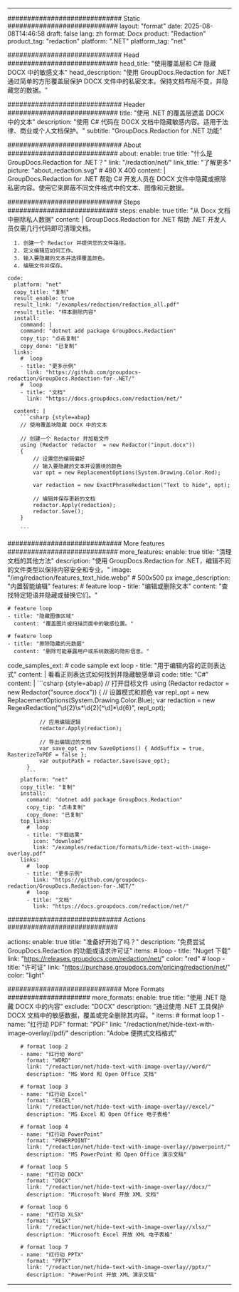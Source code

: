 
---
############################# Static ############################
layout: "format"
date:  2025-08-08T14:46:58
draft: false
lang: zh
format: Docx
product: "Redaction"
product_tag: "redaction"
platform: ".NET"
platform_tag: "net"

############################# Head ############################
head_title: "使用覆盖层和 C# 隐藏 DOCX 中的敏感文本"
head_description: "使用 GroupDocs.Redaction for .NET 通过简单的方形覆盖层保护 DOCX 文件中的私密文本。保持文档布局不变，并隐藏您的数据。"

############################# Header ############################
title: "使用 .NET 的覆盖层遮盖 DOCX 中的文本" 
description: "使用 C# 代码在 DOCX 文档中隐藏敏感内容。适用于法律、商业或个人文档保护。"
subtitle: "GroupDocs.Redaction for .NET 功能" 

############################# About ############################
about:
    enable: true
    title: "什么是 GroupDocs.Redaction for .NET？"
    link: "/redaction/net/"
    link_title: "了解更多"
    picture: "about_redaction.svg" # 480 X 400
    content: |
       GroupDocs.Redaction for .NET 帮助 C# 开发人员在 DOCX 文件中隐藏或擦除私密内容。使用它来屏蔽不同文件格式中的文本、图像和元数据。

############################# Steps ############################
steps:
    enable: true
    title: "从 Docx 文档中删除私人数据"
    content: |
      GroupDocs.Redaction for .NET 帮助 .NET 开发人员仅需几行代码即可清理文档。
      
      1. 创建一个 Redactor 并提供您的文件路径。
      2. 定义编辑应如何工作。
      3. 输入要隐藏的文本并选择覆盖颜色。
      4. 编辑文件并保存。
   
    code:
      platform: "net"
      copy_title: "复制"
      result_enable: true
      result_link: "/examples/redaction/redaction_all.pdf"
      result_title: "样本删除内容"
      install:
        command: |
        command: "dotnet add package GroupDocs.Redaction"
        copy_tip: "点击复制"
        copy_done: "已复制"
      links:
        #  loop
        - title: "更多示例"
          link: "https://github.com/groupdocs-redaction/GroupDocs.Redaction-for-.NET/"
        #  loop
        - title: "文档"
          link: "https://docs.groupdocs.com/redaction/net/"
          
      content: |
        ```csharp {style=abap}
        // 使用覆盖块隐藏 DOCX 中的文本

        // 创建一个 Redactor 并加载文件
        using (Redactor redactor  = new Redactor("input.docx"))
        {
            // 设置您的编辑偏好
            // 输入要隐藏的文本并设置块的颜色
            var opt = new ReplacementOptions(System.Drawing.Color.Red);
            
            var redaction = new ExactPhraseRedaction("Text to hide", opt);

            // 编辑并保存更新的文档
            redactor.Apply(redaction);
            redactor.Save();
        }
        
        ```            


############################# More features ############################
more_features:
  enable: true
  title: "清理文档的其他方法"
  description: "使用 GroupDocs.Redaction for .NET，编辑不同的文件类型以保持内容安全和专业。"
  image: "/img/redaction/features_text_hide.webp" # 500x500 px
  image_description: "内置智能编辑"
  features:
    # feature loop
    - title: "编辑或删除文本"
      content: "查找特定短语并隐藏或替换它们。"

    # feature loop
    - title: "隐藏图像区域"
      content: "覆盖图片或扫描页面中的敏感位置。"

    # feature loop
    - title: "擦除隐藏的元数据"
      content: "删除可能暴露用户或系统数据的隐形信息。"
      
  code_samples_ext:
    # code sample ext loop
    - title: "用于编辑内容的正则表达式"
      content: |
        看看正则表达式如何找到并隐藏敏感单词
      code:
        title: "C#"
        content: |
          ```csharp {style=abap}
          //  打开目标文件
          using (Redactor redactor  = new Redactor("source.docx"))
          {
              // 设置模式和颜色
              var repl_opt = new ReplacementOptions(System.Drawing.Color.Blue);
              var redaction = new RegexRedaction("\\d{2}\\s*\\d{2}[^\\d]*\\d{6}", repl_opt);

              // 应用编辑逻辑
              redactor.Apply(redaction);

              // 导出编辑过的文档
              var save_opt = new SaveOptions() { AddSuffix = true, RasterizeToPDF = false };
              var outputPath = redactor.Save(save_opt);
          }
          ```
        platform: "net"
        copy_title: "复制"
        install:
          command: "dotnet add package GroupDocs.Redaction"
          copy_tip: "点击复制"
          copy_done: "已复制"
        top_links:
          #  loop
          - title: "下载结果"
            icon: "download"
            link: "/examples/redaction/formats/hide-text-with-image-overlay.pdf"
        links:
          #  loop
          - title: "更多示例"
            link: "https://github.com/groupdocs-redaction/GroupDocs.Redaction-for-.NET/"
          #  loop
          - title: "文档"
            link: "https://docs.groupdocs.com/redaction/net/"


############################# Actions ############################

actions:
  enable: true
  title: "准备好开始了吗？"
  description: "免费尝试 GroupDocs.Redaction 的功能或请求许可证"
  items:
    #  loop
    - title: "Nuget 下载"
      link: "https://releases.groupdocs.com/redaction/net/"
      color: "red"
        #  loop
    - title: "许可证"
      link: "https://purchase.groupdocs.com/pricing/redaction/net/"
      color: "light"


############################# More Formats #####################
more_formats:
    enable: true
    title: "使用 .NET 隐藏 DOCX 中的内容"
    exclude: "DOCX"
    description: "通过使用 .NET 工具保护 DOCX 文档中的敏感数据，覆盖或完全删除其内容。"
    items: 
        # format loop 1
        - name: "红行动 PDF"
          format: "PDF"
          link: "/redaction/net/hide-text-with-image-overlay//pdf/"
          description: "Adobe 便携式文档格式"

        # format loop 2
        - name: "红行动 Word"
          format: "WORD"
          link: "/redaction/net/hide-text-with-image-overlay//word/"
          description: "MS Word 和 Open Office 文档"
          
        # format loop 3
        - name: "红行动 Excel"
          format: "EXCEL"
          link: "/redaction/net/hide-text-with-image-overlay//excel/"
          description: "MS Excel 和 Open Office 电子表格"

        # format loop 4
        - name: "红行动 PowerPoint"
          format: "POWERPOINT"
          link: "/redaction/net/hide-text-with-image-overlay//powerpoint/"
          description: "MS PowerPoint 和 Open Office 演示文稿"

        # format loop 5
        - name: "红行动 DOCX"
          format: "DOCX"
          link: "/redaction/net/hide-text-with-image-overlay//docx/"
          description: "Microsoft Word 开放 XML 文档"
          
        # format loop 6
        - name: "红行动 XLSX"
          format: "XLSX"
          link: "/redaction/net/hide-text-with-image-overlay//xlsx/"
          description: "Microsoft Excel 开放 XML 电子表格"
          
        # format loop 7
        - name: "红行动 PPTX"
          format: "PPTX"
          link: "/redaction/net/hide-text-with-image-overlay//pptx/"
          description: "PowerPoint 开放 XML 演示文稿"


---